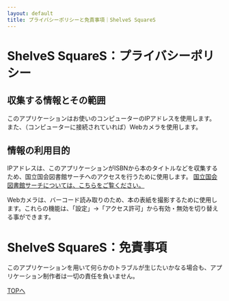 ```yaml
---
layout: default
title: プライバシーポリシーと免責事項｜ShelveS SquareS
---
```


ShelveS SquareS：プライバシーポリシー
=================

収集する情報とその範囲
------------------------
このアプリケーションはお使いのコンピューターのIPアドレスを使用します。
また、（コンピューターに接続されていれば）Webカメラを使用します。

情報の利用目的
--------------
IPアドレスは、このアプリケーションがISBNから本のタイトルなどを収集するため、国立国会図書館サーチへのアクセスを行うために使用します。
[国立国会図書館サーチについては、こちらをご覧ください。](http://iss.ndl.go.jp/information/api/)

Webカメラは、バーコード読み取りのため、本の表紙を撮影するために使用します。これらの機能は、「設定」->「アクセス許可」から有効・無効を切り替える事ができます。

ShelveS SquareS：免責事項
=========
このアプリケーションを用いて何らかのトラブルが生じたいかなる場合も、アプリケーション制作者は一切の責任を負いません。



[TOPへ](/)
